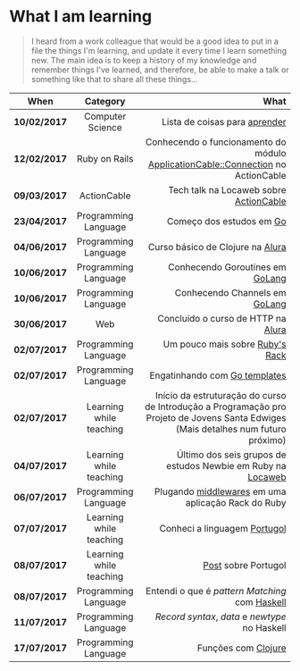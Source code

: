 What I am learning
===============
> I heard from a work colleague that would be a good idea to put in a file the things I'm learning, and update it every time I learn something new.
> The main idea is to keep a history of my knowledge and remember things I've learned, and therefore, be able to make a talk or something like that to share all these things...

| **When** | **Category** | **What** |
| -------- |:------------:| --------:|
| **10/02/2017** | Computer Science | Lista de coisas para [aprender](https://github.com/jwasham/google-interview-university "Google interview university") |
| **12/02/2017** | Ruby on Rails | Conhecendo o funcionamento do módulo [ApplicationCable::Connection](https://github.com/rails/rails/tree/master/actioncable/lib/action_cable "ActionCable in the Rails repository") no ActionCable |
| **09/03/2017** | ActionCable | Tech talk na Locaweb sobre [ActionCable](http://slides.com/devjoaogustavo/deck#/) |
| **23/04/2017** | Programming Language | Começo dos estudos em [Go](https://gobyexample.com) |
| **04/06/2017** | Programming Language | Curso básico de Clojure na [Alura](https://www.alura.com.br) |
| **10/06/2017** | Programming Language | Conhecendo Goroutines em [GoLang](https://tour.golang.org/concurrency/1) |
| **10/06/2017** | Programming Language | Conhecendo Channels em [GoLang](https://tour.golang.org/concurrency/2) |
| **30/06/2017** | Web | Concluído o curso de HTTP na [Alura](https://www.alura.com.br/curso-online-http-fundamentos) |
| **02/07/2017** | Programming Language | Um pouco mais sobre [Ruby's Rack](https://github.com/devjoaoGustavo/rack_app) |
| **02/07/2017** | Programming Language | Engatinhando com [Go templates](https://github.com/devjoaoGustavo/static-site) |
| **02/07/2017** | Learning while teaching | Início da estruturação do curso de Introdução a Programação pro Projeto de Jovens Santa Edwiges (Mais detalhes num futuro próximo) |
| **04/07/2017** | Learning while teaching | Último dos seis grupos de estudos Newbie em Ruby na [Locaweb](https://locaweb.com.br) |
| **06/07/2017** | Programming Language | Plugando [middlewares](https://github.com/devjoaoGustavo/rack_app) em uma aplicação Rack do Ruby |
| **07/07/2017** | Learning while teaching | Conheci a linguagem [Portugol](http://lite.acad.univali.br/portugol/) |
| **08/07/2017** | Learning while teaching | [Post](https://devjoaogustavo.github.io/aprendendo/a/programar/programacao/introducao/computacao/2017/07/08/portugol.html) sobre Portugol |
| **08/07/2017** | Programming Language | Entendi o que é _pattern Matching_ com [Haskell](https://www.casadocodigo.com.br/products/livro-haskell) |
| **11/07/2017** | Programming Language | _Record syntax_, _data_ e _newtype_ no Haskell |
| **17/07/2017** | Programming Language | Funções com [Clojure](https://github.com/devjoaoGustavo/closure-brave/blob/master/clojure-functions.clj) |
